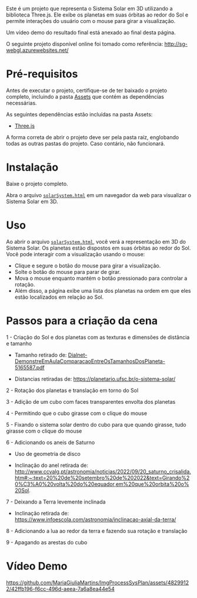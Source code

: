 Este é um projeto que representa o Sistema Solar em 3D utilizando a biblioteca Three.js. Ele exibe os planetas em suas órbitas ao redor do Sol e permite interações do usuário com o mouse para girar a visualização.

Um vídeo demo do resultado final está anexado ao final desta página.

O seguinte projeto disponível online foi tomado como referência: http://sg-webgl.azurewebsites.net/

# Pré-requisitos

Antes de executar o projeto, certifique-se de ter baixado o projeto completo, incluindo a pasta [Assets](https://github.com/MariaGiuliaMartins/ImgProcessSysPlan/tree/main/Assets) que contém as dependências necessárias. 

As seguintes dependências estão incluídas na pasta Assets:
- [Three.js](https://threejs.org/)

A forma correta de abrir o projeto deve ser pela pasta raíz, englobando todas as outras pastas do projeto. Caso contário, não funcionará.

# Instalação

Baixe o projeto completo.

Abra o arquivo [`solarSystem.html`](https://github.com/MariaGiuliaMartins/ImgProcessSysPlan/blob/main/SolarSystem/CodigoBase/solarSystem.html) em um navegador da web para visualizar o Sistema Solar em 3D.

# Uso

Ao abrir o arquivo [`solarSystem.html`](https://github.com/MariaGiuliaMartins/ImgProcessSysPlan/blob/main/SolarSystem/CodigoBase/solarSystem.html), você verá a representação em 3D do Sistema Solar. Os planetas estão dispostos em suas órbitas ao redor do Sol. Você pode interagir com a visualização usando o mouse:

- Clique e segure o botão do mouse para girar a visualização.
- Solte o botão do mouse para parar de girar.
- Mova o mouse enquanto mantém o botão pressionado para controlar a rotação.
- Além disso, a página exibe uma lista dos planetas na ordem em que eles estão localizados em relação ao Sol.

# Passos para a criação da cena

1 - Criação do Sol e dos planetas com as texturas e dimensões de distância e tamanho

- Tamanho retirado de: [Dialnet-DemonstreEmAulaComparacaoEntreOsTamanhosDosPlaneta-5165587.pdf](https://github.com/MariaGiuliaMartins/ImgProcessSysPlan/blob/main/Dialnet-DemonstreEmAulaComparacaoEntreOsTamanhosDosPlaneta-5165587.pdf)

- Distancias retiradas de: https://planetario.ufsc.br/o-sistema-solar/

2 - Rotação dos planetas e translação em torno do Sol

3 - Adição de um cubo com faces transparentes envolta dos planetas

4 - Permitindo que o cubo girasse com o clique do mouse

5 - Fixando o sistema solar dentro do cubo para que quando girasse, tudo girasse com o clique do mouse

6 - Adicionando os aneis de Saturno

- Uso de geometria de disco

- Inclinação do anel retirada de: http://www.ccvalg.pt/astronomia/noticias/2022/09/20_saturno_crisalida.htm#:~:text=20%20de%20setembro%20de%202022&text=Girando%20%C3%A0%20volta%20do%20equador,em%20que%20orbita%20o%20Sol.

7 - Deixando a Terra levemente inclinada

- Inclinação retirada de: https://www.infoescola.com/astronomia/inclinacao-axial-da-terra/

8 - Adicionando a lua ao redor da terra e fazendo sua rotação e translação

9 - Apagando as arestas do cubo

# Vídeo Demo

https://github.com/MariaGiuliaMartins/ImgProcessSysPlan/assets/48299122/42ffb196-f6cc-496d-aeea-7a6a8ea44e54


